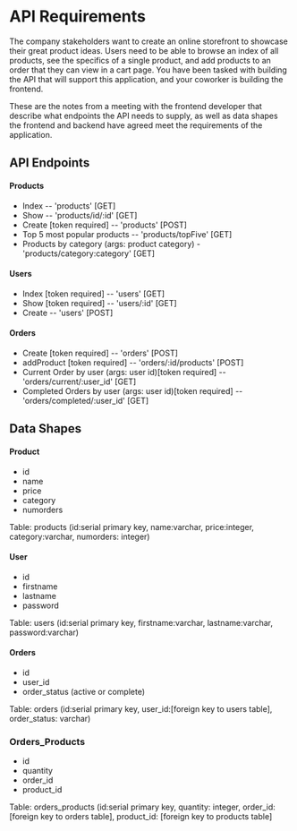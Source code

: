 # API Requirements
The company stakeholders want to create an online storefront to showcase their great product ideas. Users need to be able to browse an index of all products, see the specifics of a single product, and add products to an order that they can view in a cart page. You have been tasked with building the API that will support this application, and your coworker is building the frontend.

These are the notes from a meeting with the frontend developer that describe what endpoints the API needs to supply, as well as data shapes the frontend and backend have agreed meet the requirements of the application. 

## API Endpoints
#### Products
- Index  -- 'products' [GET]
- Show -- 'products/id/:id' [GET]
- Create [token required] -- 'products' [POST]
- Top 5 most popular products -- 'products/topFive' [GET] 
- Products by category (args: product category) - 'products/category:category' [GET]

#### Users
- Index [token required] -- 'users' [GET]
- Show [token required] -- 'users/:id' [GET]
- Create -- 'users' [POST]

#### Orders
- Create [token required] -- 'orders' [POST]
- addProduct [token required] -- 'orders/:id/products' [POST]
- Current Order by user (args: user id)[token required]  -- 'orders/current/:user_id' [GET]
- Completed Orders by user (args: user id)[token required] -- 'orders/completed/:user_id' [GET]

## Data Shapes
#### Product
- id
- name
- price
- category
- numorders

Table: products (id:serial primary key, name:varchar, price:integer, category:varchar, numorders: integer)

#### User
- id
- firstname
- lastname
- password

Table: users (id:serial primary key, firstname:varchar, lastname:varchar, password:varchar)
#### Orders
- id
- user_id
- order_status (active or complete)

Table: orders (id:serial primary key, user_id:[foreign key to users table], order_status: varchar)

### Orders_Products
- id
- quantity
- order_id
- product_id 

Table: orders_products (id:serial primary key, quantity: integer, order_id:[foreign key to orders table], product_id: [foreign key to products table]